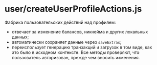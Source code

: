 # user/createUserProfileActions.js

Фабрика пользовательских действий над профилем:
- отвечает за изменение балансов, никнейма и других локальных данных;
- автоматически сохраняет данные через `saveExtras`;
- переиспользует генерацию транзакций и загрузок в том виде, как это было в исходном контексте.
Все методы проверяют, что пользователь авторизован, прежде чем вносить изменения.
